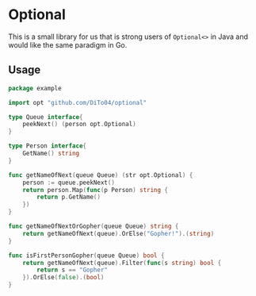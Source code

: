 # Optional

This is a small library for us that is strong users of `Optional<>` in Java
and would like the same paradigm in Go.

## Usage
```go
package example

import opt "github.com/DiTo04/optional"

type Queue interface{
	peekNext() (person opt.Optional)
}

type Person interface{
	GetName() string
}

func getNameOfNext(queue Queue) (str opt.Optional) {
	person := queue.peekNext()
	return person.Map(func(p Person) string {
		return p.GetName()
	})
}

func getNameOfNextOrGopher(queue Queue) string {
	return getNameOfNext(queue).OrElse("Gopher!").(string)
}

func isFirstPersonGopher(queue Queue) bool {
	return getNameOfNext(queue).Filter(func(s string) bool {
		return s == "Gopher"
	}).OrElse(false).(bool)
}
```